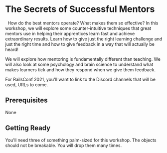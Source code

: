 # The Secrets of Successful Mentors
 
How do the best mentors operate? What makes them so effective? In this workshop, we will explore some counter-intuitive techniques that great mentors use in helping their apprentices learn fast and achieve extraordinary results. Learn how to give just the right learning challenge and just the right time and how to give feedback in a way that will actually be heard!

We will explore how mentoring is fundamentally different than teaching. We will also look at some psychology and brain science to understand what makes learners tick and how they respond when we give them feedback.

For RailsConf 2021, you'll want to link to the Discord channels that will be used, URLs to come.

## Prerequisites

None


## Getting Ready

You'll need three of something palm-sized for this workshop. The objects should not be breakable. You will drop them many times.
